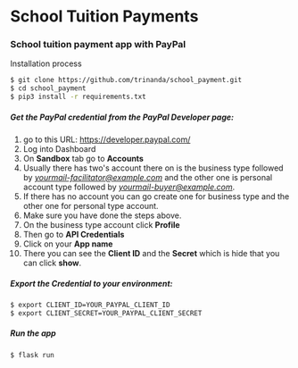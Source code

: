 # School Tuition Payments

### School tuition payment app with PayPal

Installation process
```bash
$ git clone https://github.com/trinanda/school_payment.git
$ cd school_payment
$ pip3 install -r requirements.txt
```

##### Get the PayPal credential from the PayPal Developer page:
1. go to this URL: https://developer.paypal.com/
2. Log into Dashboard
3. On **Sandbox** tab go to **Accounts**
4. Usually there has two's account there on is the business type followed by *yourmail-facilitator@example.com* and the other one is personal account type followed by *yourmail-buyer@example.com*.
5. If there has no account you can go create one for business type and the other one for personal type account.
6. Make sure you have done the steps above.
7. On the business type account click **Profile**
8. Then go to **API Credentials**
9. Click on your **App name**
10. There you can see the **Client ID** and the **Secret** which is hide that you can click **show**.

##### Export the Credential to your environment:
```bash
$ export CLIENT_ID=YOUR_PAYPAL_CLIENT_ID
$ export CLIENT_SECRET=YOUR_PAYPAL_CLIENT_SECRET
```

##### Run the app
```bash
$ flask run
```